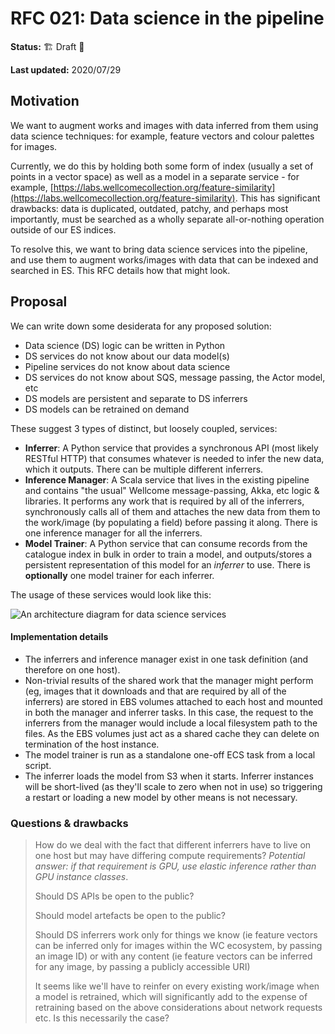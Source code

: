 # RFC 021: Data science in the pipeline

**Status:** 🏗 Draft 🚧

**Last updated:** 2020/07/29

## Motivation

We want to augment works and images with data inferred from them using data science techniques: for example, feature vectors and colour palettes for images.

Currently, we do this by holding both some form of index \(usually a set of points in a vector space\) as well as a model in a separate service - for example, [https://labs.wellcomecollection.org/feature-similarity](https://labs.wellcomecollection.org/feature-similarity). This has significant drawbacks: data is duplicated, outdated, patchy, and perhaps most importantly, must be searched as a wholly separate all-or-nothing operation outside of our ES indices.

To resolve this, we want to bring data science services into the pipeline, and use them to augment works/images with data that can be indexed and searched in ES. This RFC details how that might look.

## Proposal

We can write down some desiderata for any proposed solution:

* Data science \(DS\) logic can be written in Python
* DS services do not know about our data model\(s\)
* Pipeline services do not know about data science
* DS services do not know about SQS, message passing, the Actor model, etc
* DS models are persistent and separate to DS inferrers
* DS models can be retrained on demand

These suggest 3 types of distinct, but loosely coupled, services:

* **Inferrer**: A Python service that provides a synchronous API \(most likely RESTful HTTP\) that consumes whatever is needed to infer the new data, which it outputs. There can be multiple different inferrers.
* **Inference Manager**: A Scala service that lives in the existing pipeline and contains "the usual" Wellcome message-passing, Akka, etc logic & libraries. It performs any work that is required by all of the inferrers, synchronously calls all of them and attaches the new data from them to the work/image \(by populating a field\) before passing it along. There is one inference manager for all the inferrers.
* **Model Trainer**: A Python service that can consume records from the catalogue index in bulk in order to train a model, and outputs/stores a persistent representation of this model for an _inferrer_ to use. There is **optionally** one model trainer for each inferrer.

The usage of these services would look like this:

![An architecture diagram for data science services](https://user-images.githubusercontent.com/4429247/88694368-5bde8d00-d0f8-11ea-8d0b-4b1c7687877b.png)

#### Implementation details

* The inferrers and inference manager exist in one task definition \(and therefore on one host\).
* Non-trivial results of the shared work that the manager might perform \(eg, images that it downloads and that are required by all of the inferrers\) are stored in EBS volumes attached to each host and mounted in both the manager and inferrer tasks. In this case, the request to the inferrers from the manager would include a local filesystem path to the files. As the EBS volumes just act as a shared cache they can delete on termination of the host instance.
* The model trainer is run as a standalone one-off ECS task from a local script.
* The inferrer loads the model from S3 when it starts. Inferrer instances will be short-lived \(as they'll scale to zero when not in use\) so triggering a restart or loading a new model by other means is not necessary.

### Questions & drawbacks

> How do we deal with the fact that different inferrers have to live on one host but may have differing compute requirements? _Potential answer: if that requirement is GPU, use elastic inference rather than GPU instance classes_.
>
> Should DS APIs be open to the public?
>
> Should model artefacts be open to the public?
>
> Should DS inferrers work only for things we know \(ie feature vectors can be inferred only for images within the WC ecosystem, by passing an image ID\) or with any content \(ie feature vectors can be inferred for any image, by passing a publicly accessible URI\)
>
> It seems like we'll have to reinfer on every existing work/image when a model is retrained, which will significantly add to the expense of retraining based on the above considerations about network requests etc. Is this necessarily the case?

